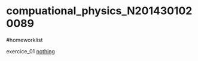 # compuational_physics_N2014301020089

#homeworklist

exercice_01   [nothing](https://www.zybuluo.com/mdeditor#498633)
